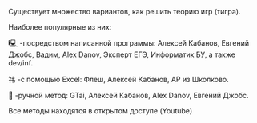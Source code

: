 Существует множество вариантов, как решить теорию игр (тигра).


Наиболее популярные из них:

🖳  -посредством написанной программы: Алексей Кабанов, Евгений Джобс, Вадим, Alex Danov, Эксперт ЕГЭ, Информатик БУ,  а также dev/inf.

祎  -с помощью Excel: Флеш, Алексей Кабанов, АР из Школково.

🦾 -ручной метод: GTai, Алексей Кабанов, Alex Danov, Евгений Джобс.


Все методы находятся в открытом доступе (Youtube)
